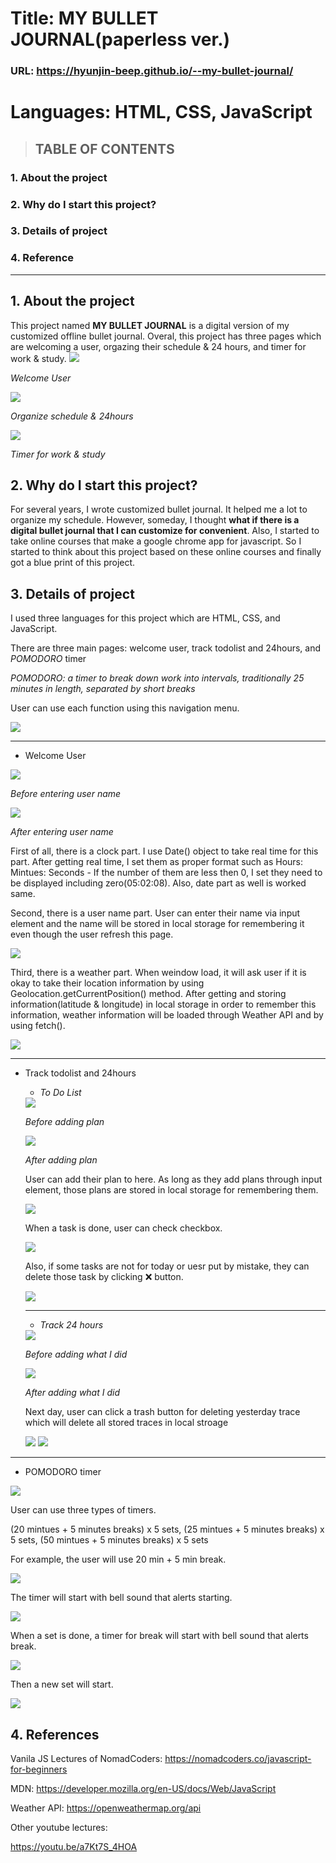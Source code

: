 # Title: MY BULLET JOURNAL(paperless ver.)
### URL: https://hyunjin-beep.github.io/--my-bullet-journal/
# Languages: HTML, CSS, JavaScript

> ## TABLE OF CONTENTS
### 1. About the project

### 2. Why do I start this project?

### 3. Details of project

### 4. Reference

------
## 1. About the project

This project named **MY BULLET JOURNAL** is a digital version of my customized offline bullet journal. 
Overal, this project has three pages which are welcoming a user, orgazing their schedule & 24 hours, and timer for work & study.
<img src="https://user-images.githubusercontent.com/64330888/122252847-9e72a900-cf06-11eb-8c46-add22d094c91.png"/>            

_Welcome User_

<img src="https://user-images.githubusercontent.com/64330888/122252858-a0d50300-cf06-11eb-92c4-91610f973c6c.png"/>

_Organize schedule & 24hours_

<img src="https://user-images.githubusercontent.com/64330888/122252864-a2063000-cf06-11eb-9424-5a4720a9e922.png"/>

_Timer for work & study_

## 2. Why do I start this project?

For several years, I wrote customized bullet journal. It helped me a lot to organize my schedule. 
However, someday, I thought **what if there is a digital bullet journal that I can customize for convenient**. 
Also, I started to take online courses that make a google chrome app for javascript. 
So I started to think about this project based on these online courses and finally got a blue print of this project.

## 3. Details of project

I used three languages for this project which are HTML, CSS, and JavaScript.

There are three main pages: welcome user, track todolist and 24hours, and *POMODORO* timer

*POMODORO: a timer to break down work into intervals, traditionally 25 minutes in length, separated by short breaks*

User can use each function using this navigation menu.

<img src="https://user-images.githubusercontent.com/64330888/122632813-2546a200-d110-11eb-886d-a2561f97d817.png"/>

---------------------------------------

 * Welcome User

  <img src="https://user-images.githubusercontent.com/64330888/122579185-9f831200-d08f-11eb-8f21-46f1440aecd9.png"/>
  
   _Before entering user name_

  <img src="https://user-images.githubusercontent.com/64330888/122579178-9e51e500-d08f-11eb-86a6-9451543b1914.png"/>

   _After entering user name_

   First of all, there is a clock part. I use Date() object to take real time for this part. After getting real time, I set them as proper format such as Hours: Mintues: Seconds - If the number of them are less then 0, I set they need to be displayed including zero(05:02:08). Also, date part as well is worked same.
  
   Second, there is a user name part. User can enter their name via input element and the name will be stored in local storage for remembering it even though the user refresh this page. 
  
   <img src="https://user-images.githubusercontent.com/64330888/122580881-66e43800-d091-11eb-8839-91172f0d8739.png"/>
  
   Third, there is a weather part. When weindow load, it will ask user if it is okay to take their location information by using Geolocation.getCurrentPosition() method. After getting and storing information(latitude & longitude) in local storage in order to remember this information, weather information will be loaded through Weather API and by using fetch().
  
   <img src="https://user-images.githubusercontent.com/64330888/122632692-84f07d80-d10f-11eb-9477-0b36d07cddf7.png"/>

---------------------------------------
  
* Track todolist and 24hours
  
  * *To Do List*

  <img src="https://user-images.githubusercontent.com/64330888/122633011-26c49a00-d111-11eb-9b89-6300e58961e6.png"/>
  
    _Before adding plan_
  
  <img src="https://user-images.githubusercontent.com/64330888/122633061-77d48e00-d111-11eb-939e-571d9bca22c5.png"/>
  
    _After adding plan_
  
  
   User can add their plan to here. As long as they add plans through input element, those plans are stored in local storage for remembering them.
  
    <img src="https://user-images.githubusercontent.com/64330888/122633274-a4d57080-d112-11eb-9fa0-61c33893024d.png"/>
  
   When a task is done, user can check checkbox. 
  
    <img src="https://user-images.githubusercontent.com/64330888/122633117-dd287f00-d111-11eb-8d72-3a568d07928c.png"/>
  
   Also, if some tasks are not for today or uesr put by mistake, they can delete those task by clicking ❌ button.
  
    <img src="https://user-images.githubusercontent.com/64330888/122633186-1f51c080-d112-11eb-9b8b-9dd1c94dd0e9.png"/>

  ---------------------------------------
  * *Track 24 hours*
  
  <img src="https://user-images.githubusercontent.com/64330888/122633186-1f51c080-d112-11eb-9b8b-9dd1c94dd0e9.png"/>
  
   _Before adding what I did_
    
  <img src="https://user-images.githubusercontent.com/64330888/122633186-1f51c080-d112-11eb-9b8b-9dd1c94dd0e9.png"/>
  
   _After adding what I did_
   
  Next day, user can click a trash button for deleting yesterday trace which will delete all stored traces in local stroage
  
  <img src="https://user-images.githubusercontent.com/64330888/122633664-b455b900-d114-11eb-8170-29e39e8edb85.png"/>
  
  <img src="https://user-images.githubusercontent.com/64330888/122633673-bcadf400-d114-11eb-826e-090fabc10ad6.png"/>

---------------------------------------

* POMODORO timer

<img src="https://user-images.githubusercontent.com/64330888/122633741-10204200-d115-11eb-83ff-5e9c840bf631.png"/>

User can use three types of timers. 

(20 mintues + 5 minutes breaks) x 5 sets, (25 mintues + 5 minutes breaks) x 5 sets, (50 mintues + 5 minutes breaks) x 5 sets

For example, the user will use 20 min + 5 min break.

<img src="https://user-images.githubusercontent.com/64330888/122633810-6ab99e00-d115-11eb-8280-ca04ace9a760.png"/>

The timer will start with bell sound that alerts starting.

<img src="https://user-images.githubusercontent.com/64330888/122633814-6c836180-d115-11eb-8bd1-729f3905ab5b.png"/>

When a set is done, a timer for break will start with bell sound that alerts break.

<img src="https://user-images.githubusercontent.com/64330888/122634006-99844400-d116-11eb-97ab-9f513ad3d6b1.png"/>

Then a new set will start.

<img src="https://user-images.githubusercontent.com/64330888/122634134-74440580-d117-11eb-8ed8-f3b2ee73f686.png"/>


## 4. References

Vanila JS Lectures of NomadCoders: https://nomadcoders.co/javascript-for-beginners

MDN: https://developer.mozilla.org/en-US/docs/Web/JavaScript

Weather API: https://openweathermap.org/api

Other youtube lectures: 

https://youtu.be/a7Kt7S_4HOA






 
  
  
  
  
  
  
  
  
  
  
  
  








